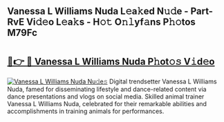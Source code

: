 ## Vanessa L Williams Nuda L𝚎a𝚔ed N𝚞𝚍e - Part-RvE Vi𝚍𝚎o L𝚎a𝚔s - H𝚘𝚝 O𝚗𝚕yf𝚊ns P𝚑𝚘tos M79Fc

# <h2><a href="http://kfcdn76.oniu.top/?m=Vanessa+L+Williams+Nuda">🔗👉 🔴 Vanessa L Williams Nuda P𝚑ot𝚘𝚜 V𝚒d𝚎o</a></h2>

[![Vanessa L Williams Nuda Nu𝚍e𝚜](https://i.imgur.com/0qMVB7G.gif)](http://kfcdn76.oniu.top/?m=Vanessa+L+Williams+Nuda)
Digital trendsetter Vanessa L Williams Nuda, famed for disseminating lifestyle and dance-related content via dance presentations and vlogs on social media. Skilled animal trainer Vanessa L Williams Nuda, celebrated for their remarkable abilities and accomplishments in training animals for performances.  
